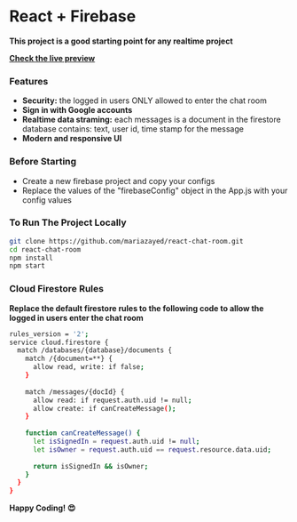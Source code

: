 # React + Firebase

**This project is a good starting point for any realtime project**

[**Check the live preview**](https://reactjs-chat-room.herokuapp.com/)

### Features
* **Security:** the logged in users ONLY allowed to enter the chat room
* **Sign in with Google accounts**
* **Realtime data straming:** each messages is a document in the firestore database contains: text, user id, time stamp for the message
* **Modern and responsive UI**

### Before Starting
* Create a new firebase project and copy your configs
* Replace the values of the "firebaseConfig" object in the App.js with your config values

### To Run The Project Locally
```sh
git clone https://github.com/mariazayed/react-chat-room.git
cd react-chat-room
npm install
npm start
```

### Cloud Firestore Rules
**Replace the default firestore rules to the following code to allow the logged in users enter the chat room**
```sh
rules_version = '2';
service cloud.firestore {
  match /databases/{database}/documents {
    match /{document=**} {
      allow read, write: if false;
    }
    
    match /messages/{docId} {
      allow read: if request.auth.uid != null;
      allow create: if canCreateMessage();
    }
    
    function canCreateMessage() {
      let isSignedIn = request.auth.uid != null;
      let isOwner = request.auth.uid == request.resource.data.uid;
     
      return isSignedIn && isOwner;
    }
  }
}
```

**Happy Coding! 😍**
